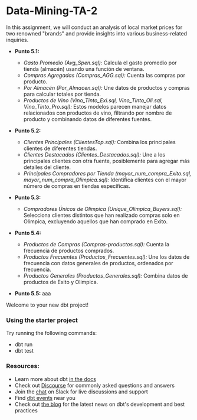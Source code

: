 # Data-Mining-TA-2

In this assignment, we will conduct an analysis of local market prices for two renowned "brands" and provide insights into various business-related inquiries.

- **Punto 5.1:**

  - _Gasto Promedio (Avg_Spen.sql):_ Calcula el gasto promedio por tienda (almacén) usando una función de ventana.
  - _Compras Agregadas (Compras_AGG.sql):_ Cuenta las compras por producto.
  - _Por Almacén (Por_Almacen.sql):_ Une datos de productos y compras para calcular totales por tienda.
  - _Productos de Vino (Vino_Tinto_Exi.sql, Vino_Tinto_Oli.sql, Vino_Tinto_Pro.sql):_ Estos modelos parecen manejar datos relacionados con productos de vino, filtrando por nombre de producto y combinando datos de diferentes fuentes.

- **Punto 5.2:**

  - _Clientes Principales (ClientesTop.sql):_ Combina los principales clientes de diferentes tiendas.
  - _Clientes Destacados (Clientes_Destacados.sql):_ Une a los principales clientes con otra fuente, posiblemente para agregar más detalles del cliente.
  - _Principales Compradores por Tienda (mayor_num_compra_Exito.sql, mayor_num_compra_Olimpica.sql):_ Identifica clientes con el mayor número de compras en tiendas específicas.

- **Punto 5.3:**

  - _Compradores Únicos de Olimpica (Unique_Olimpica_Buyers.sql):_ Selecciona clientes distintos que han realizado compras solo en Olimpica, excluyendo aquellos que han comprado en Exito.

- **Punto 5.4:**

  - _Productos de Compras (Compras-productos.sql):_ Cuenta la frecuencia de productos comprados.
  - _Productos Frecuentes (Productos_Frecuentes.sql):_ Une los datos de frecuencia con datos generales de productos, ordenados por frecuencia.
  - _Productos Generales (Productos_Generales.sql):_ Combina datos de productos de Exito y Olimpica.

- **Punto 5.5:**
  aaa

Welcome to your new dbt project!

### Using the starter project

Try running the following commands:

- dbt run
- dbt test

### Resources:

- Learn more about dbt [in the docs](https://docs.getdbt.com/docs/introduction)
- Check out [Discourse](https://discourse.getdbt.com/) for commonly asked questions and answers
- Join the [chat](https://community.getdbt.com/) on Slack for live discussions and support
- Find [dbt events](https://events.getdbt.com) near you
- Check out [the blog](https://blog.getdbt.com/) for the latest news on dbt's development and best practices
